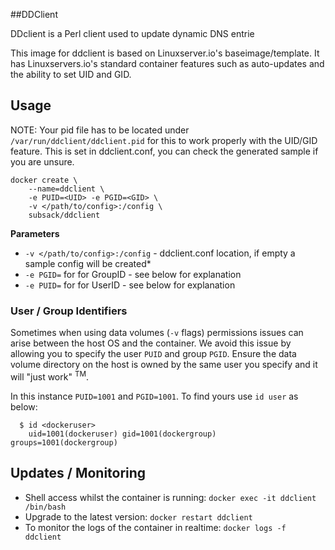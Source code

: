 ##DDClient

DDclient is a Perl client used to update dynamic DNS entrie

This image for ddclient is based on Linuxserver.io's baseimage/template. It has Linuxservers.io's standard container features such as auto-updates and the ability to set UID and GID.

## Usage

NOTE: Your pid file has to be located under `/var/run/ddclient/ddclient.pid` for this to work properly with the UID/GID feature. This is set in ddclient.conf, you can check the generated sample if you are unsure.

```
docker create \
	--name=ddclient \
	-e PUID=<UID> -e PGID=<GID> \
	-v </path/to/config>:/config \
	subsack/ddclient
```

**Parameters**

* `-v </path/to/config>:/config` - ddclient.conf location, if empty a sample config will be created*
* `-e PGID=` for for GroupID - see below for explanation
* `-e PUID=` for for UserID - see below for explanation

### User / Group Identifiers

Sometimes when using data volumes (`-v` flags) permissions issues can arise between the host OS and the container. We avoid this issue by allowing you to specify the user `PUID` and group `PGID`. Ensure the data volume directory on the host is owned by the same user you specify and it will "just work" <sup>TM</sup>.

In this instance `PUID=1001` and `PGID=1001`. To find yours use `id user` as below:

```
  $ id <dockeruser>
    uid=1001(dockeruser) gid=1001(dockergroup) groups=1001(dockergroup)
```

## Updates / Monitoring

* Shell access whilst the container is running: `docker exec -it ddclient /bin/bash`
* Upgrade to the latest version: `docker restart ddclient`
* To monitor the logs of the container in realtime: `docker logs -f ddclient`
